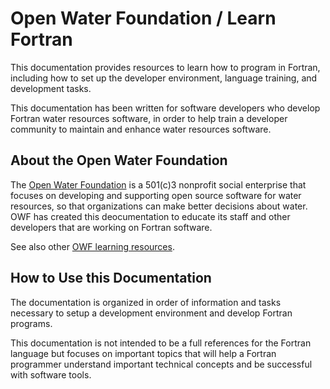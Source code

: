 # Open Water Foundation / Learn Fortran

This documentation provides resources to learn how to program in Fortran,
including how to set up the developer environment, language training, and development tasks.

This documentation has been written for software developers who develop Fortran water resources software,
in order to help train a developer community to maintain and enhance water resources software.

## About the Open Water Foundation

The [Open Water Foundation](http://openwaterfoundation.org) is a 501(c)3 nonprofit social enterprise that focuses
on developing and supporting open source software for water resources, so that organizations can make better decisions about water.
OWF has created this deocumentation to educate its staff and other developers that are working on Fortran software.

See also other [OWF learning resources](http://learn.openwaterfoundation.org).

## How to Use this Documentation

The documentation is organized in order of information and tasks necessary to setup a development environment and
develop Fortran programs.

This documentation is not intended to be a full references for the Fortran language but focuses on important topics that
will help a Fortran programmer understand important technical concepts and be successful with software tools.

